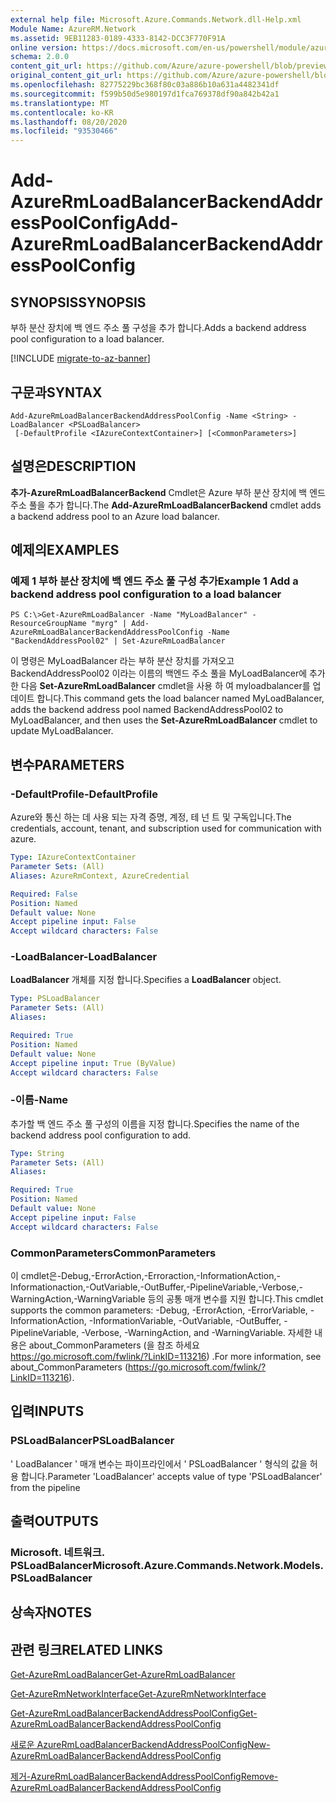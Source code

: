 ```yaml
---
external help file: Microsoft.Azure.Commands.Network.dll-Help.xml
Module Name: AzureRM.Network
ms.assetid: 9EB11283-0189-4333-8142-DCC3F770F91A
online version: https://docs.microsoft.com/en-us/powershell/module/azurerm.network/add-azurermloadbalancerbackendaddresspoolconfig
schema: 2.0.0
content_git_url: https://github.com/Azure/azure-powershell/blob/preview/src/ResourceManager/Network/Commands.Network/help/Add-AzureRmLoadBalancerBackendAddressPoolConfig.md
original_content_git_url: https://github.com/Azure/azure-powershell/blob/preview/src/ResourceManager/Network/Commands.Network/help/Add-AzureRmLoadBalancerBackendAddressPoolConfig.md
ms.openlocfilehash: 82775229bc368f80c03a886b10a631a4482341df
ms.sourcegitcommit: f599b50d5e980197d1fca769378df90a842b42a1
ms.translationtype: MT
ms.contentlocale: ko-KR
ms.lasthandoff: 08/20/2020
ms.locfileid: "93530466"
---
```

# <span data-ttu-id="f2edf-101">Add-AzureRmLoadBalancerBackendAddressPoolConfig</span><span class="sxs-lookup"><span data-stu-id="f2edf-101">Add-AzureRmLoadBalancerBackendAddressPoolConfig</span></span>

## <span data-ttu-id="f2edf-102">SYNOPSIS</span><span class="sxs-lookup"><span data-stu-id="f2edf-102">SYNOPSIS</span></span>
<span data-ttu-id="f2edf-103">부하 분산 장치에 백 엔드 주소 풀 구성을 추가 합니다.</span><span class="sxs-lookup"><span data-stu-id="f2edf-103">Adds a backend address pool configuration to a load balancer.</span></span>

[!INCLUDE [migrate-to-az-banner](../../includes/migrate-to-az-banner.md)]

## <span data-ttu-id="f2edf-104">구문과</span><span class="sxs-lookup"><span data-stu-id="f2edf-104">SYNTAX</span></span>

```
Add-AzureRmLoadBalancerBackendAddressPoolConfig -Name <String> -LoadBalancer <PSLoadBalancer>
 [-DefaultProfile <IAzureContextContainer>] [<CommonParameters>]
```

## <span data-ttu-id="f2edf-105">설명은</span><span class="sxs-lookup"><span data-stu-id="f2edf-105">DESCRIPTION</span></span>
<span data-ttu-id="f2edf-106">**추가-AzureRmLoadBalancerBackend** Cmdlet은 Azure 부하 분산 장치에 백 엔드 주소 풀을 추가 합니다.</span><span class="sxs-lookup"><span data-stu-id="f2edf-106">The **Add-AzureRmLoadBalancerBackend** cmdlet adds a backend address pool to an Azure load balancer.</span></span>

## <span data-ttu-id="f2edf-107">예제의</span><span class="sxs-lookup"><span data-stu-id="f2edf-107">EXAMPLES</span></span>

### <span data-ttu-id="f2edf-108">예제 1 부하 분산 장치에 백 엔드 주소 풀 구성 추가</span><span class="sxs-lookup"><span data-stu-id="f2edf-108">Example 1 Add a backend address pool configuration to a load balancer</span></span>
```
PS C:\>Get-AzureRmLoadBalancer -Name "MyLoadBalancer" -ResourceGroupName "myrg" | Add-AzureRmLoadBalancerBackendAddressPoolConfig -Name "BackendAddressPool02" | Set-AzureRmLoadBalancer
```

<span data-ttu-id="f2edf-109">이 명령은 MyLoadBalancer 라는 부하 분산 장치를 가져오고 BackendAddressPool02 이라는 이름의 백엔드 주소 풀을 MyLoadBalancer에 추가한 다음 **Set-AzureRmLoadBalancer** cmdlet을 사용 하 여 myloadbalancer를 업데이트 합니다.</span><span class="sxs-lookup"><span data-stu-id="f2edf-109">This command gets the load balancer named MyLoadBalancer, adds the backend address pool named BackendAddressPool02 to MyLoadBalancer, and then uses the **Set-AzureRmLoadBalancer** cmdlet to update MyLoadBalancer.</span></span>

## <span data-ttu-id="f2edf-110">변수</span><span class="sxs-lookup"><span data-stu-id="f2edf-110">PARAMETERS</span></span>

### <span data-ttu-id="f2edf-111">-DefaultProfile</span><span class="sxs-lookup"><span data-stu-id="f2edf-111">-DefaultProfile</span></span>
<span data-ttu-id="f2edf-112">Azure와 통신 하는 데 사용 되는 자격 증명, 계정, 테 넌 트 및 구독입니다.</span><span class="sxs-lookup"><span data-stu-id="f2edf-112">The credentials, account, tenant, and subscription used for communication with azure.</span></span>

```yaml
Type: IAzureContextContainer
Parameter Sets: (All)
Aliases: AzureRmContext, AzureCredential

Required: False
Position: Named
Default value: None
Accept pipeline input: False
Accept wildcard characters: False
```

### <span data-ttu-id="f2edf-113">-LoadBalancer</span><span class="sxs-lookup"><span data-stu-id="f2edf-113">-LoadBalancer</span></span>
<span data-ttu-id="f2edf-114">**LoadBalancer** 개체를 지정 합니다.</span><span class="sxs-lookup"><span data-stu-id="f2edf-114">Specifies a **LoadBalancer** object.</span></span>

```yaml
Type: PSLoadBalancer
Parameter Sets: (All)
Aliases: 

Required: True
Position: Named
Default value: None
Accept pipeline input: True (ByValue)
Accept wildcard characters: False
```

### <span data-ttu-id="f2edf-115">-이름</span><span class="sxs-lookup"><span data-stu-id="f2edf-115">-Name</span></span>
<span data-ttu-id="f2edf-116">추가할 백 엔드 주소 풀 구성의 이름을 지정 합니다.</span><span class="sxs-lookup"><span data-stu-id="f2edf-116">Specifies the name of the backend address pool configuration to add.</span></span>

```yaml
Type: String
Parameter Sets: (All)
Aliases: 

Required: True
Position: Named
Default value: None
Accept pipeline input: False
Accept wildcard characters: False
```

### <span data-ttu-id="f2edf-117">CommonParameters</span><span class="sxs-lookup"><span data-stu-id="f2edf-117">CommonParameters</span></span>
<span data-ttu-id="f2edf-118">이 cmdlet은-Debug,-ErrorAction,-Erroraction,-InformationAction,-Informationaction,-OutVariable,-OutBuffer,-PipelineVariable,-Verbose,-WarningAction,-WarningVariable 등의 공통 매개 변수를 지원 합니다.</span><span class="sxs-lookup"><span data-stu-id="f2edf-118">This cmdlet supports the common parameters: -Debug, -ErrorAction, -ErrorVariable, -InformationAction, -InformationVariable, -OutVariable, -OutBuffer, -PipelineVariable, -Verbose, -WarningAction, and -WarningVariable.</span></span> <span data-ttu-id="f2edf-119">자세한 내용은 about_CommonParameters (을 참조 하세요 https://go.microsoft.com/fwlink/?LinkID=113216) .</span><span class="sxs-lookup"><span data-stu-id="f2edf-119">For more information, see about_CommonParameters (https://go.microsoft.com/fwlink/?LinkID=113216).</span></span>

## <span data-ttu-id="f2edf-120">입력</span><span class="sxs-lookup"><span data-stu-id="f2edf-120">INPUTS</span></span>

### <span data-ttu-id="f2edf-121">PSLoadBalancer</span><span class="sxs-lookup"><span data-stu-id="f2edf-121">PSLoadBalancer</span></span>
<span data-ttu-id="f2edf-122">' LoadBalancer ' 매개 변수는 파이프라인에서 ' PSLoadBalancer ' 형식의 값을 허용 합니다.</span><span class="sxs-lookup"><span data-stu-id="f2edf-122">Parameter 'LoadBalancer' accepts value of type 'PSLoadBalancer' from the pipeline</span></span>

## <span data-ttu-id="f2edf-123">출력</span><span class="sxs-lookup"><span data-stu-id="f2edf-123">OUTPUTS</span></span>

### <span data-ttu-id="f2edf-124">Microsoft. 네트워크. PSLoadBalancer</span><span class="sxs-lookup"><span data-stu-id="f2edf-124">Microsoft.Azure.Commands.Network.Models.PSLoadBalancer</span></span>

## <span data-ttu-id="f2edf-125">상속자</span><span class="sxs-lookup"><span data-stu-id="f2edf-125">NOTES</span></span>

## <span data-ttu-id="f2edf-126">관련 링크</span><span class="sxs-lookup"><span data-stu-id="f2edf-126">RELATED LINKS</span></span>

[<span data-ttu-id="f2edf-127">Get-AzureRmLoadBalancer</span><span class="sxs-lookup"><span data-stu-id="f2edf-127">Get-AzureRmLoadBalancer</span></span>](./Get-AzureRmLoadBalancer.md)

[<span data-ttu-id="f2edf-128">Get-AzureRmNetworkInterface</span><span class="sxs-lookup"><span data-stu-id="f2edf-128">Get-AzureRmNetworkInterface</span></span>](./Get-AzureRmNetworkInterface.md)

[<span data-ttu-id="f2edf-129">Get-AzureRmLoadBalancerBackendAddressPoolConfig</span><span class="sxs-lookup"><span data-stu-id="f2edf-129">Get-AzureRmLoadBalancerBackendAddressPoolConfig</span></span>](./Get-AzureRmLoadBalancerBackendAddressPoolConfig.md)

[<span data-ttu-id="f2edf-130">새로운 AzureRmLoadBalancerBackendAddressPoolConfig</span><span class="sxs-lookup"><span data-stu-id="f2edf-130">New-AzureRmLoadBalancerBackendAddressPoolConfig</span></span>](./New-AzureRmLoadBalancerBackendAddressPoolConfig.md)

[<span data-ttu-id="f2edf-131">제거-AzureRmLoadBalancerBackendAddressPoolConfig</span><span class="sxs-lookup"><span data-stu-id="f2edf-131">Remove-AzureRmLoadBalancerBackendAddressPoolConfig</span></span>](./Remove-AzureRmLoadBalancerBackendAddressPoolConfig.md)



